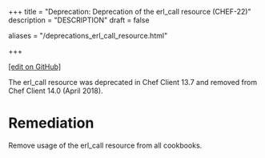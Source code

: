 +++
title = "Deprecation: Deprecation of the erl_call resource (CHEF-22)"
description = "DESCRIPTION"
draft = false

aliases = "/deprecations_erl_call_resource.html"


  
    
    
    
    
+++    

[\[edit on
GitHub\]](https://github.com/chef/chef-web-docs/blob/master/chef_master/source/deprecations_erl_call_resource.rst)

<meta name="robots" content="noindex">

The erl_call resource was deprecated in Chef Client 13.7 and removed
from Chef Client 14.0 (April 2018).

Remediation
===========

Remove usage of the erl_call resource from all cookbooks.
